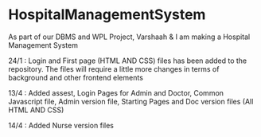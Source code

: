 # HospitalManagementSystem

As part of our DBMS and WPL Project, Varshaah & I am making a Hospital Management System

24/1 : Login and First page (HTML AND CSS) files has been added to the repository. The files will require a little more changes in terms of background and other frontend elements

13/4  : Added assest, Login Pages for Admin and Doctor, Common Javascript file, Admin version file, Starting Pages and Doc version files (All HTML AND CSS)

14/4 : Added Nurse version files
